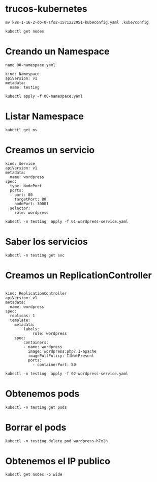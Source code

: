 # trucos-kubernetes

```
mv k8s-1-16-2-do-0-sfo2-1571222951-kubeconfig.yaml .kube/config
```

```
kubectl get nodes
```


# Creando un Namespace

```
nano 00-namespace.yaml
```

```
kind: Namespace
apiVersion: v1
metadata:
  name: testing
```

```
kubectl apply -f 00-namespace.yaml
```

# Listar Namespace
```
kubectl get ns
```

# Creamos un servicio
```
kind: Service
apiVersion: v1
metadata:
  name: wordpress
spec:
  type: NodePort
  ports:
  - port: 80
    targetPort: 80
    nodePort: 30001
  selector:
    role: wordpress
```

```
kubectl -n testing  apply -f 01-wordpress-service.yaml
```

# Saber los servicios
```
kubectl -n testing get svc
```


# Creamos un ReplicationController
```

kind: ReplicationController
apiVersion: v1
metadata:
  name: wordpress
spec:
  replicas: 1
  template:
    metadata:
        labels:
            role: wordpress
    spec:
        containers:
        - name: wordpress
          image: wordpress:php7.1-apache
          imagePullPolicy: IfNotPresent
          ports:
            - containerPort: 80
```

```
kubectl -n testing  apply -f 02-wordpress-service.yaml
```

# Obtenemos pods
```
kubectl -n testing get pods
```

# Borrar el pods
```
kubectl -n testing delete pod wordpress-h7x2h
```

# Obtenemos el IP publico
```
kubectl get nodes -o wide
```


